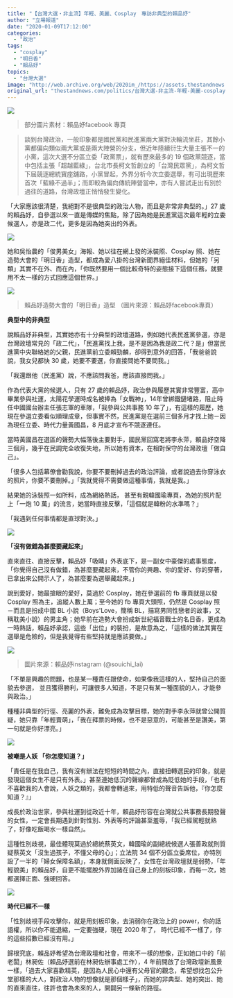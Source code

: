 ```yaml
---
title: "【台灣大選・非主流】年輕、美麗、Cosplay　專訪非典型的賴品妤"
author: "立場報道"
date: "2020-01-09T17:12:00"
categories:
  - "政治"
tags:
  - "cosplay"
  - "明日香"
  - "賴品妤"
topics:
  - "台灣大選"
image: "http://web.archive.org/web/2020im_/https://assets.thestandnews.com/media/photos/20200109-16_0jSDB_tGemkaH.png"
original_url: "thestandnews.com/politics/台灣大選-非主流-年輕-美麗-cosplay-專訪非典型的賴品妤"
---
```

![](http://web.archive.org/web/2020im_/https://assets.thestandnews.com/media/photos/20200109-16_0jSDB_tGemkaH.png)
> 部分圖片素材：賴品妤facebook 專頁

> 談到台灣政治，一般印象都是國民黨和民進黨兩大黨對決輪流坐莊，其餘小黨都偏向類似兩大黨或是兩大陣營的分支，但近年陸續衍生大量主張不一的小黨，這次大選不分區立委「政黨票」，就有歷來最多的 19 個政黨競逐，當中包括主張「超越藍綠」，台北市長柯文哲創立的「台灣民眾黨」，為柯文哲下屆競逐總統寶座舖路，小黨冒起，外界分析今次立委選舉，有可出現歷來首次「藍綠不過半」；而即較為偏向傳統陣營當中，亦有人嘗試走出有別於過往的道路，台灣政壇正悄悄發生變化。

「大家應該很清楚，我絕對不是很典型的政治人物，而且是非常非典型的。」27 歲的賴品妤，自參選以來一直是傳媒的焦點，除了因為她是民進黨這次最年輕的立委候選人，亦是政二代，更多是因為她突出的外表。

![](http://web.archive.org/web/2020im_/https://assets.thestandnews.com/media/photos/eKXyRtIHV0I6o11-dzjTRiWAvyrrpF7u07YpdtO2KXY_2xJV8_7bk80c6.jpeg)

她和吳怡農的「俊男美女」海報、她以往在網上發的泳裝照、Cosplay 照、她在造勢大會的「明日香」造型，都成為愛八掛的台灣新聞界絕佳材料，但她的「另類」其實不在外、而在內，「你既然要用一個比較奇特的姿態接下這個任務，就要用不太一樣的方式回應這個世界。」

![](http://web.archive.org/web/2020im_/https://assets.thestandnews.com/media/photos/80735062_172878244112795_5136480642032205824_o_qsMSS_d2v2gJZ.png)
> 賴品妤造勢大會的「明日香」造型 （圖片來源：賴品妤facebook專頁）

**典型中的非典型**

說賴品妤非典型，其實她亦有十分典型的政壇道路，例如她代表民進黨參選，亦是台灣政壇常見的「政二代」，「民進黨找上我，是不是因為我是政二代？是」但當民進黨中央聯絡她的父親，民進黨前立委賴勁麟，卻得到意外的回答，「我爸爸說說，我女兒都快 30 歲，她要不要選，你直接問她不要問我。」

「我還跟他（民進黨）說，不應該問我爸，應該直接問我。」

作為代表大黨的候選人，只有 27 歲的賴品妤，政治參與履歷其實非常豐富，高中畢業參與社運，太陽花學運時成名被捧為「女戰神」，14年曾綁鐵鏈堵路，阻止時任中國國台辦主任張志軍的車隊，「我參與公共事務 10 年了」，有這樣的履歷，她現在參選立委看似順理成章，但事實不然，民進黨是在選前三個多月才找上她－因為現任立委、時代力量黃國昌，8 月底才宣布不競逐連任。

當時黃國昌在選區的聲勢大幅落後主要對手，國民黨回窩老將李永萍，賴品妤空降三個月，幾乎在民調完全收復失地，所以她有資本，在相對保守的台灣政壇「做自己」。

「很多人包括幕僚會勸我說，你要不要刪掉過去的政治評論，或者說過去你穿泳衣的照片，你要不要刪掉。」「我就覺得不需要做這種事情，我就是我。」

結果她的泳裝照一如所料，成為網絡熱話， 甚至有親韓國瑜專頁，為她的照片配上「一炮 10 萬」的流言，她當時直接反擊，「這個就是韓粉的水準嗎？」

「我遇到任何事情都是直球對決。」

![](http://web.archive.org/web/2020im_/https://assets.thestandnews.com/media/photos/P1121872_t358n.png)

**「沒有做錯為甚麼要藏起來」**

直來直往、直接反擊，賴品妤「吸睛」外表底下，是一副女中豪傑的處事態度，「你覺得自己沒有做錯，為甚麼要藏起來，不管你的興趣、你的愛好、你的穿著，已拿出來公開示人了，為甚麼要為選舉藏起來。」

說到愛好，她最搶眼的愛好，莫過於 Cosplay，她在參選前的 fb 專頁就是以發 Cosplay 照為主，追縱人數上萬；至今她的 fb 專頁大頭照，仍然是 Cosplay 照－而且是扮成中國 BL 小說（Boys'Love，簡稱 BL，描寫男同性戀者的故事，又稱耽美小說）的男主角；她早前在造勢大會扮成新世紀福音戰士的名日香，更成為一時熱話，賴品妤承認，這些「出位」的裝扮，是故意為之，「這樣的做法其實在選舉是危險的，但是我覺得有些堅持就是應該要做。」

![](http://web.archive.org/web/2020im_/https://assets.thestandnews.com/media/photos/20200109-18_VFf1P_xJQwZm9.png)
> 圖片來源：賴品妤instagram (@souichi\_lai)

「不單是興趣的問題，也是某一種責任跟使命，如果像我這樣的人，堅持自己的面貌去參選， 並且獲得勝利，可讓很多人知道，不是只有某一種面貌的人，才能參與政治。」

種種非典型的行徑、亮麗的外表，難免成為攻擊目標，她的對手李永萍就曾公開質疑，她只靠「年輕賣萌」，「我在拜票的時候，也不是惡意的，可能甚至是讚美，第一句就是你好漂亮。」

![](http://web.archive.org/web/2020im_/https://assets.thestandnews.com/media/photos/P1121833_v2UDQ_ikqy5kz.png)

**被嘲是人妖 「你怎麼知道？」**

「責任是在我自己，我有沒有辦法在短短的時間之內，直接扭轉選民的印象，就是發現這個女生不是只有外表。」甚至連她低沉的聲線都曾成為貶低她的手段，「也有不喜歡我的人會說，人妖之類的，我都會轉過來，用特低的聲音告訴他，『你怎麼知道？』」

成長於政治世家，參與社運到從政近十年，賴品妤形容在台灣就公共事務長期發聲的女性，一定會長期遇到針對性別、外表等的評論甚至羞辱，「我已經駕輕就熟了，好像吃飯喝水一樣自然」。

這種性別歧視，最佳體現莫過於總統蔡英文，韓國瑜的副總統候選人張善政就則質疑蔡英文「沒生過孩子，不懂父母的心」；立法院 34 個不分區立委席位，亦特別設了一半的「婦女保障名額」，本身就側面反映了，女性在台灣政壇就是弱勢，「年輕貌美」的賴品妤，自更不能擺脫外界加諸在自己身上的刻板印象，而每一次，她都選擇正面、強硬回答。

![](http://web.archive.org/web/2020im_/https://assets.thestandnews.com/media/photos/P1122079_tT43b_MTMKmdV.png)

**時代已經不一樣**

「性別歧視手段攻擊你，就是用刻板印象，去消弱你在政治上的 power，你的話語權，所以你不能退縮，一定要強硬，現在 2020 年了， 時代已經不一樣了，你的這些招數已經沒有用。」

歸根究底，賴品妤希望為台灣政壇和社會，帶來不一樣的想像，正如她口中的「前老闆」林昶佐（賴品妤選前在林昶佐辦事處工作），4 年前開啟了台灣政壇新風景一樣，「過去大家喜歡精英，是因為人民心中還有父母官的觀念，希望想找包公升堂那樣的大人，對政治人物的想像就是那個樣子」，而她的非典型、她的突出、她的直來直往，往許也會為未來的人，開闢另一條新的路徑。